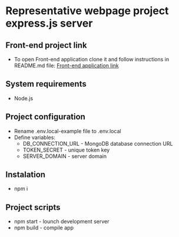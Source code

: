 # Representative webpage project express.js server

## Front-end project link
  * To open Front-end application clone it and follow instructions in README.md file: [Front-end application link](https://github.com/MildaPau/Gallery-website)

## System requirements
  * Node.js

## Project configuration
  * Rename .env.local-example file to .env.local
  * Define variables:
    * DB_CONNECTION_URL - MongoDB database connection URL
    * TOKEN_SECRET - unique token key
    * SERVER_DOMAIN - server domain

## Instalation
  * npm i

## Project scripts
  * npm start - lounch development server
  * npm build - compile app